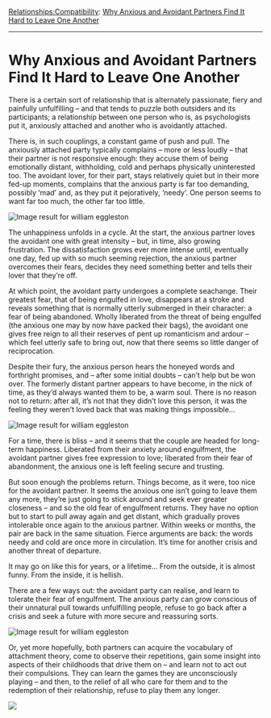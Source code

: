 [Relationships:](https://www.theschooloflife.com/thebookoflife/category/relationships/)[Compatibility](https://www.theschooloflife.com/thebookoflife/category/relationships/compatibility/): [Why Anxious and Avoidant Partners Find It Hard to Leave One Another](https://www.theschooloflife.com/thebookoflife/why-anxious-and-avoidant-partners-find-it-hard-to-leave-one-another/)

* * *

# Why Anxious and Avoidant Partners Find It Hard to Leave One Another

There is a certain sort of relationship that is alternately passionate, fiery and painfully unfulfilling – and that tends to puzzle both outsiders and its participants; a relationship between one person who is, as psychologists put it, anxiously attached and another who is avoidantly attached.

There is, in such couplings, a constant game of push and pull. The anxiously attached party typically complains – more or less loudly – that their partner is not responsive enough: they accuse them of being emotionally distant, withholding, cold and perhaps physically uninterested too. The avoidant lover, for their part, stays relatively quiet but in their more fed-up moments, complains that the anxious party is far too demanding, possibly ‘mad’ and, as they put it pejoratively, ‘needy’. One person seems to want far too much, the other far too little.

![Image result for william eggleston](https://biblioklept.files.wordpress.com/2017/08/eggleston-tomatoes.jpg)

The unhappiness unfolds in a cycle. At the start, the anxious partner loves the avoidant one with great intensity – but, in time, also growing frustration.&nbsp;The dissatisfaction grows ever more intense until, eventually one day, fed up with so much seeming rejection, the anxious partner overcomes their fears, decides they need something better and tells their lover that they’re off.

At which point, the avoidant party undergoes a complete seachange. Their greatest fear, that of being engulfed in love, disappears at a stroke and reveals something that is normally utterly submerged in their character: a fear of being abandoned. Wholly liberated from the threat of being engulfed (the anxious one may by now have packed their bags), the avoidant one gives free reign to all their reserves of pent up romanticism and ardour – which feel utterly safe to bring out, now that there seems so little danger of reciprocation.

Despite their fury, the anxious person hears the honeyed words and forthright promises, and – after some initial doubts – can’t help but be won over. The formerly distant partner appears to have become, in the nick of time, as they’d always wanted them to be, a warm soul. There is no reason not to return: after all, it’s not that they didn’t love this person, it was the feeling they weren’t loved back that was making things impossible…

![Image result for william eggleston](https://media.timeout.com/images/103231820/630/472/image.jpg)

For a time, there is bliss – and it seems that the couple are headed for long-term happiness. Liberated from their anxiety around engulfment, the avoidant partner gives free expression to love; liberated from their fear of abandonment, the anxious one is left feeling secure and trusting.

But soon enough the problems return. Things become, as it were, too nice for the avoidant partner. It seems the anxious one isn’t going to leave them any more, they’re just going to stick around and seek ever greater closeness – and so the old fear of engulfment returns. They have no option but to start to pull away again and get distant, which gradually proves intolerable once again to the anxious partner. Within weeks or months, the pair are back in the same situation. Fierce arguments are back: the words needy and cold are once more in circulation. It’s time for another crisis and another threat of departure.

It may go on like this for years, or a lifetime… From the outside, it is almost funny. From the inside, it is hellish.

There are a few ways out: the avoidant party can realise, and learn to tolerate their fear of engulfment. The anxious party can grow conscious of their unnatural pull towards unfulfilling people, refuse to go back after a crisis and seek a future with more secure and reassuring sorts.

![Image result for william eggleston](https://img.thedailybeast.com/image/upload/d_placeholder_euli9k/dpr_2.0/c_limit,w_585/fl_lossy,q_auto/v1/galleries/2016/11/03/the-best-of-photographer-william-eggleston/1611001-Jones-William-Eggleston-GAL-06_bg8rda)

Or, yet more hopefully, both partners can acquire the vocabulary of attachment theory, come to observe their repetitions, gain some insight into aspects of their childhoods that drive them on – and learn not to act out their compulsions. They can learn the games they are unconsciously playing – and then, to the relief of all who care for them and to the redemption of their relationship, refuse to play them any longer.

[![](https://img.youtube.com/vi/e9EgUvfgojY/0.jpg)](https://www.youtube.com/embed/e9EgUvfgojY '')
